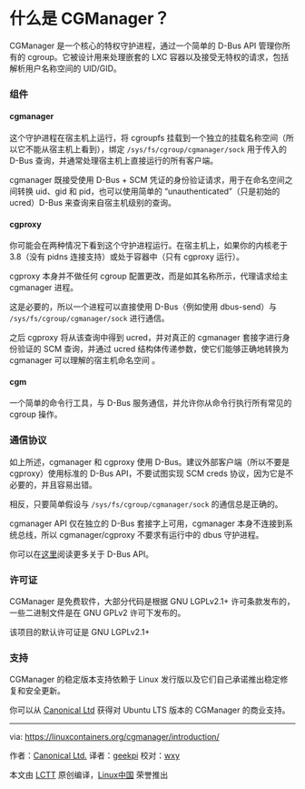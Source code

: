 什么是 CGManager？
============================================================

CGManager 是一个核心的特权守护进程，通过一个简单的 D-Bus API 管理你所有的 cgroup。它被设计用来处理嵌套的 LXC 容器以及接受无特权的请求，包括解析用户名称空间的 UID/GID。

### 组件

#### cgmanager

这个守护进程在宿主机上运行，​​将 cgroupfs 挂载到一个独立的挂载名称空间（所以它不能从宿主机上看到），绑定 `/sys/fs/cgroup/cgmanager/sock` 用于传入的 D-Bus 查询，并通常处理宿主机上直接运行的所有客户端。

cgmanager 既接受使用 D-Bus + SCM 凭证的身份验证请求，用于在命名空间之间转换 uid、gid 和 pid，也可以使用简单的 “unauthenticated”（只是初始的 ucred）D-Bus 来查询来自宿主机级别的查询。

#### cgproxy

你可能会在两种情况下看到这个守护进程运行。在宿主机上，如果你的内核老于 3.8（没有 pidns 连接支持）或处于容器中（只有 cgproxy 运行）。

cgproxy 本身并不做任何 cgroup 配置更改，而是如其名称所示，代理请求给主 cgmanager 进程。

这是必要的，所以一个进程可以直接使用 D-Bus（例如使用 dbus-send）与 `/sys/fs/cgroup/cgmanager/sock` 进行通信。

之后 cgproxy 将从该查询中得到 ucred，并对真正的 cgmanager 套接字进行身份验证的 SCM 查询，并通过 ucred 结构体传递参数，使它们能够正确地转换为 cgmanager 可以理解的宿主机命名空间 。

#### cgm

一个简单的命令行工具，与 D-Bus 服务通信，并允许你从命令行执行所有常见的 cgroup 操作。

### 通信协议

如上所述，cgmanager 和 cgproxy 使用 D-Bus。建议外部客户端（所以不要是 cgproxy）使用标准的 D-Bus API，不要试图实现 SCM creds 协议，因为它是不必要的，并且容易出错。

相反，只要简单假设与 `/sys/fs/cgroup/cgmanager/sock` 的通信总是正确的。

cgmanager API 仅在独立的 D-Bus 套接字上可用，cgmanager 本身不连接到系统总线，所以 cgmanager/cgproxy 不要求有运行中的 dbus 守护进程。

你可以在[这里][7]阅读更多关于 D-Bus API。

### 许可证

CGManager 是免费软件，大部分代码是根据 GNU LGPLv2.1+ 许可条款发布的，一些二进制文件是在 GNU GPLv2 许可下发布的。

该项目的默认许可证是 GNU LGPLv2.1+

### 支持

CGManager 的稳定版本支持依赖于 Linux 发行版以及它们自己承诺推出稳定修复和安全更新。

你可以从 [Canonical Ltd][10] 获得对 Ubuntu LTS 版本的 CGManager 的商业支持。

--------------------------------------------------------------------------------

via: https://linuxcontainers.org/cgmanager/introduction/

作者：[Canonical Ltd.][a]
译者：[geekpi](https://github.com/geekpi)
校对：[wxy](https://github.com/wxy)

本文由 [LCTT](https://github.com/LCTT/TranslateProject) 原创编译，[Linux中国](https://linux.cn/) 荣誉推出

[a]:http://www.canonical.com/
[1]:https://linuxcontainers.org/cgmanager/introduction/#whats-cgmanager
[2]:https://linuxcontainers.org/cgmanager/introduction/#components
[3]:https://linuxcontainers.org/cgmanager/introduction/#cgmanager
[4]:https://linuxcontainers.org/cgmanager/introduction/#cgproxy
[5]:https://linuxcontainers.org/cgmanager/introduction/#cgm
[6]:https://linuxcontainers.org/cgmanager/introduction/#communication-protocol
[7]:https://linuxcontainers.org/cgmanager/dbus-api/
[8]:https://linuxcontainers.org/cgmanager/introduction/#licensing
[9]:https://linuxcontainers.org/cgmanager/introduction/#support
[10]:http://www.canonical.com/
